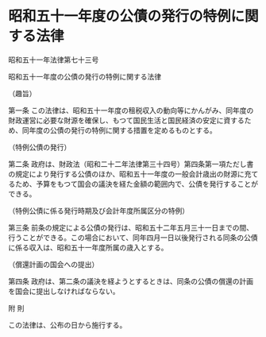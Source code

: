 # 昭和五十一年度の公債の発行の特例に関する法律

昭和五十一年法律第七十三号

昭和五十一年度の公債の発行の特例に関する法律

（趣旨）

第一条 この法律は、昭和五十一年度の租税収入の動向等にかんがみ、同年度の財政運営に必要な財源を確保し、もつて国民生活と国民経済の安定に資するため、同年度の公債の発行の特例に関する措置を定めるものとする。

（特例公債の発行）

第二条 政府は、財政法（昭和二十二年法律第三十四号）第四条第一項ただし書の規定により発行する公債のほか、昭和五十一年度の一般会計歳出の財源に充てるため、予算をもつて国会の議決を経た金額の範囲内で、公債を発行することができる。

（特例公債に係る発行時期及び会計年度所属区分の特例）

第三条 前条の規定による公債の発行は、昭和五十二年五月三十一日までの間、行うことができる。この場合において、同年四月一日以後発行される同条の公債に係る収入は、昭和五十一年度所属の歳入とする。

（償還計画の国会への提出）

第四条 政府は、第二条の議決を経ようとするときは、同条の公債の償還の計画を国会に提出しなければならない。

附 則

この法律は、公布の日から施行する。
